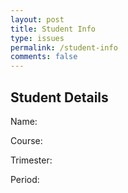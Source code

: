```yaml
---
layout: post
title: Student Info
type: issues
permalink: /student-info
comments: false
---
```


<html>
<head>
  <title>Student Details</title>
  <style>
    #details-container {
      display: grid;
      grid-template-columns: 1fr;
      gap: 10px;
      background-color: white;
      border: 1px solid #ddd;
      border-radius: 5px;
      box-shadow: 0 4px 8px rgba(0, 0, 0, 0.1);
      padding: 20px;
      max-width: 300px;
      text-align: left;
    }
    #details-container h2 {
      color: black;
      margin: 0;
      text-align: center;
    }
    #details-container p {
      font-size: 16px;
      color: black;
      margin: 5px 0;
    }
  </style>
</head>
<body>

<div class="details-container" id="studentDetails">
  <h2>Student Details</h2>
  <p id="studentName">Name: </p>
  <p id="studentCourse">Course: </p>
  <p id="studentTrimester">Trimester: </p>
  <p id="studentPeriod">Period: </p>
</div>

<script>
  // Function to display student details from query parameters
  function displayStudentDetails() {
    const urlParams = new URLSearchParams(window.location.search);
    document.getElementById("studentName").innerText = "Name: " + urlParams.get("name");
    document.getElementById("studentCourse").innerText = "Course: " + urlParams.get("course");
    document.getElementById("studentTrimester").innerText = "Trimester: " + urlParams.get("trimester");
    document.getElementById("studentPeriod").innerText = "Period: " + urlParams.get("period");
  }

  // Display the student details on page load
  window.onload = displayStudentDetails;
</script>

</body>
</html>
